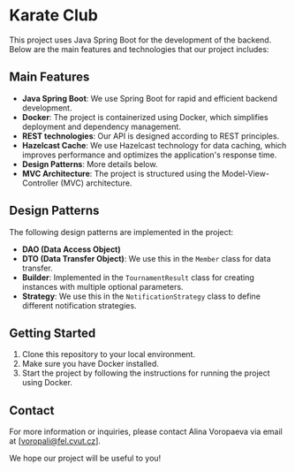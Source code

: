 # Karate Club

This project uses Java Spring Boot for the development of the backend. Below are the main features and technologies that our project includes:

## Main Features

- **Java Spring Boot**: We use Spring Boot for rapid and efficient backend development.
- **Docker**: The project is containerized using Docker, which simplifies deployment and dependency management.
- **REST technologies**: Our API is designed according to REST principles.
- **Hazelcast Cache**: We use Hazelcast technology for data caching, which improves performance and optimizes the application's response time.
- **Design Patterns**: More details below.
- **MVC Architecture**: The project is structured using the Model-View-Controller (MVC) architecture.

## Design Patterns

The following design patterns are implemented in the project:

- **DAO (Data Access Object)**
- **DTO (Data Transfer Object)**: We use this in the `Member` class for data transfer.
- **Builder**: Implemented in the `TournamentResult` class for creating instances with multiple optional parameters.
- **Strategy**: We use this in the `NotificationStrategy` class to define different notification strategies.

## Getting Started

1. Clone this repository to your local environment.
2. Make sure you have Docker installed.
3. Start the project by following the instructions for running the project using Docker.


## Contact

For more information or inquiries, please contact Alina Voropaeva via email at [voropali@fel.cvut.cz].

We hope our project will be useful to you!
